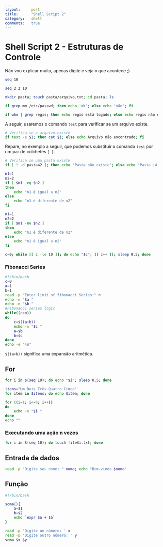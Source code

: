 ```yaml
---
layout:     post
title:      "Shell Script 2"
category:   shell
comments:   true
---
```


# Shell Script 2 - Estruturas de Controle

Não vou explicar muito, apenas digite e veja o que acontece ;)

```bash
seq 10
```

```bash
seq 2 2 10
```

```bash
mkdir pasta; touch pasta/arquivo.txt; cd pasta; ls
```

```bash
if grep mm /etc/passwd; then echo 'ok'; else echo 'não'; fi
```

```bash
if who | grep regis; then echo regis está logado; else echo regis não está logado; fi
```

A seguir, usaremos o comando `test` para verificar se um arquivo existe.

```bash
# Verifica se o arquivo existe
if test -e $1; then cat $1; else echo Arquivo não encontrado; fi
```

Repare, no exemplo a seguir, que podemos substituir o comando `test` por um par de colchetes `[ ]`.

```bash
# Verifica se uma pasta existe
if [ ! -d pasta42 ]; then echo 'Pasta não existe'; else echo 'Pasta já existe, veja:'; ls; fi
```

```bash
n1=1
n2=2
if [ $n1 -eq $n2 ]
then
    echo "n1 é igual a n2"
else
    echo "n1 é diferente de n2"
fi
```

```bash
n1=1
n2=2
if [ $n1 -ne $n2 ]
then
    echo "n1 é diferente de n2"
else
    echo "n1 é igual a n2"
fi
```


```bash
c=0; while [[ c -le 10 ]]; do echo "$c"; (( c++ )); sleep 0.5; done
```

### Fibonacci Series

```bash
#!/bin/bash
c=0
a=1
b=1
read -p "Enter limit of fibonacci Series:" n
echo -n "$a "
echo -n "$b "
#Fibonacci series logic
while((c<n))
do
    c=$((a+b))
    echo -n "$c "
    a=$b
    b=$c
done
echo -e "\n"
```

`$((a+b))` significa uma expansão aritmética.

## For

```bash
for i in $(seq 10); do echo "$i"; sleep 0.5; done
```


```bash
itens="Um Dois Três Quatro Cinco"
for item in $itens; do echo $item; done
```



```bash
for ((i=1; i<=9; i++))
do
    echo -n "$i "
done
echo ""
```

### Executando uma ação n vezes

```bash
for i in $(seq 10); do touch file$i.txt; done
```


## Entrada de dados

```bash
read -p "Digite seu nome: " nome; echo "Bem-vindo $nome"
```


## Função

```bash
#!/bin/bash

soma(){
    a=$1
    b=$2
    echo `expr $a + $b`
}

read -p 'Digite um número: ' x
read -p 'Digite outro número: ' y
soma $x $y
```




[0]: http://aurelio.net/shell/canivete/
[1]: http://aurelio.net/
[2]: https://pt.wikipedia.org/wiki/Bash
[3]: http://aurelio.net/shell/canivete/#ferramentas
[4]: https://jneves.wordpress.com/2008/03/05/papo-de-botequim-parte-1/
[5]: http://wiki.softwarelivre.org/TWikiBar/WebHome
[6]: http://grandeportal.github.io/terminal/2016/alterando-o-prompt-do-terminal/
[7]: https://pt.wikipedia.org/wiki/Shell_script